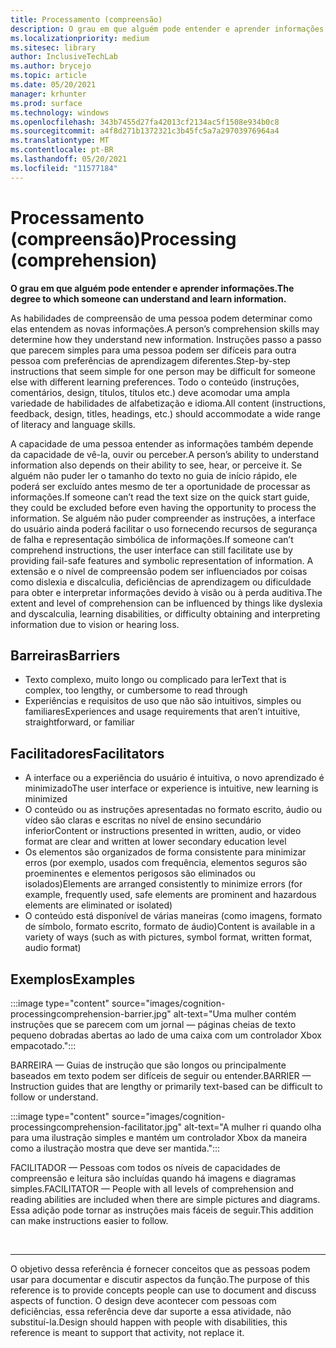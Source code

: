 ```yaml
---
title: Processamento (compreensão)
description: O grau em que alguém pode entender e aprender informações
ms.localizationpriority: medium
ms.sitesec: library
author: InclusiveTechLab
ms.author: brycejo
ms.topic: article
ms.date: 05/20/2021
manager: krhunter
ms.prod: surface
ms.technology: windows
ms.openlocfilehash: 343b7455d27fa42013cf2134ac5f1508e934b0c8
ms.sourcegitcommit: a4f8d271b1372321c3b45fc5a7a29703976964a4
ms.translationtype: MT
ms.contentlocale: pt-BR
ms.lasthandoff: 05/20/2021
ms.locfileid: "11577184"
---
```

# <a name="processing-comprehension"></a><span data-ttu-id="32614-103">Processamento (compreensão)</span><span class="sxs-lookup"><span data-stu-id="32614-103">Processing (comprehension)</span></span>

**<span data-ttu-id="32614-104">O grau em que alguém pode entender e aprender informações.</span><span class="sxs-lookup"><span data-stu-id="32614-104">The degree to which someone can understand and learn information.</span></span>**

<span data-ttu-id="32614-105">As habilidades de compreensão de uma pessoa podem determinar como elas entendem as novas informações.</span><span class="sxs-lookup"><span data-stu-id="32614-105">A person’s comprehension skills may determine how they understand new information.</span></span> <span data-ttu-id="32614-106">Instruções passo a passo que parecem simples para uma pessoa podem ser difíceis para outra pessoa com preferências de aprendizagem diferentes.</span><span class="sxs-lookup"><span data-stu-id="32614-106">Step-by-step instructions that seem simple for one person may be difficult for someone else with different learning preferences.</span></span> <span data-ttu-id="32614-107">Todo o conteúdo (instruções, comentários, design, títulos, títulos etc.) deve acomodar uma ampla variedade de habilidades de alfabetização e idioma.</span><span class="sxs-lookup"><span data-stu-id="32614-107">All content (instructions, feedback, design, titles, headings, etc.) should accommodate a wide range of literacy and language skills.</span></span>

<span data-ttu-id="32614-108">A capacidade de uma pessoa entender as informações também depende da capacidade de vê-la, ouvir ou perceber.</span><span class="sxs-lookup"><span data-stu-id="32614-108">A person’s ability to understand information also depends on their ability to see, hear, or perceive it.</span></span> <span data-ttu-id="32614-109">Se alguém não puder ler o tamanho do texto no guia de início rápido, ele poderá ser excluído antes mesmo de ter a oportunidade de processar as informações.</span><span class="sxs-lookup"><span data-stu-id="32614-109">If someone can’t read the text size on the quick start guide, they could be excluded before even having the opportunity to process the information.</span></span> <span data-ttu-id="32614-110">Se alguém não puder compreender as instruções, a interface do usuário ainda poderá facilitar o uso fornecendo recursos de segurança de falha e representação simbólica de informações.</span><span class="sxs-lookup"><span data-stu-id="32614-110">If someone can’t comprehend instructions, the user interface can still facilitate use by providing fail-safe features and symbolic representation of information.</span></span> <span data-ttu-id="32614-111">A extensão e o nível de compreensão podem ser influenciados por coisas como dislexia e discalculia, deficiências de aprendizagem ou dificuldade para obter e interpretar informações devido à visão ou à perda auditiva.</span><span class="sxs-lookup"><span data-stu-id="32614-111">The extent and level of comprehension can be influenced by things like dyslexia and dyscalculia, learning disabilities, or difficulty obtaining and interpreting information due to vision or hearing loss.</span></span>

## <a name="barriers"></a><span data-ttu-id="32614-112">Barreiras</span><span class="sxs-lookup"><span data-stu-id="32614-112">Barriers</span></span>
* <span data-ttu-id="32614-113">Texto complexo, muito longo ou complicado para ler</span><span class="sxs-lookup"><span data-stu-id="32614-113">Text that is complex, too lengthy, or cumbersome to read through</span></span>
* <span data-ttu-id="32614-114">Experiências e requisitos de uso que não são intuitivos, simples ou familiares</span><span class="sxs-lookup"><span data-stu-id="32614-114">Experiences and usage requirements that aren’t intuitive, straightforward, or familiar</span></span>

## <a name="facilitators"></a><span data-ttu-id="32614-115">Facilitadores</span><span class="sxs-lookup"><span data-stu-id="32614-115">Facilitators</span></span>

* <span data-ttu-id="32614-116">A interface ou a experiência do usuário é intuitiva, o novo aprendizado é minimizado</span><span class="sxs-lookup"><span data-stu-id="32614-116">The user interface or experience is intuitive, new learning is minimized</span></span>
* <span data-ttu-id="32614-117">O conteúdo ou as instruções apresentadas no formato escrito, áudio ou vídeo são claras e escritas no nível de ensino secundário inferior</span><span class="sxs-lookup"><span data-stu-id="32614-117">Content or instructions presented in written, audio, or video format are clear and written at lower secondary education level</span></span>
* <span data-ttu-id="32614-118">Os elementos são organizados de forma consistente para minimizar erros (por exemplo, usados com frequência, elementos seguros são proeminentes e elementos perigosos são eliminados ou isolados)</span><span class="sxs-lookup"><span data-stu-id="32614-118">Elements are arranged consistently to minimize errors (for example, frequently used, safe elements are prominent and hazardous elements are eliminated or isolated)</span></span>
* <span data-ttu-id="32614-119">O conteúdo está disponível de várias maneiras (como imagens, formato de símbolo, formato escrito, formato de áudio)</span><span class="sxs-lookup"><span data-stu-id="32614-119">Content is available in a variety of ways (such as with pictures, symbol format, written format, audio format)</span></span>


## <a name="examples"></a><span data-ttu-id="32614-120">Exemplos</span><span class="sxs-lookup"><span data-stu-id="32614-120">Examples</span></span>

:::image type="content" source="images/cognition-processingcomprehension-barrier.jpg" alt-text="Uma mulher contém instruções que se parecem com um jornal — páginas cheias de texto pequeno dobradas abertas ao lado de uma caixa com um controlador Xbox empacotado.":::

<span data-ttu-id="32614-122">BARREIRA — Guias de instrução que são longos ou principalmente baseados em texto podem ser difíceis de seguir ou entender.</span><span class="sxs-lookup"><span data-stu-id="32614-122">BARRIER — Instruction guides that are lengthy or primarily text-based can be difficult to follow or understand.</span></span>

:::image type="content" source="images/cognition-processingcomprehension-facilitator.jpg" alt-text="A mulher ri quando olha para uma ilustração simples e mantém um controlador Xbox da maneira como a ilustração mostra que deve ser mantida.":::

<span data-ttu-id="32614-124">FACILITADOR — Pessoas com todos os níveis de capacidades de compreensão e leitura são incluídas quando há imagens e diagramas simples.</span><span class="sxs-lookup"><span data-stu-id="32614-124">FACILITATOR — People with all levels of comprehension and reading abilities are included when there are simple pictures and diagrams.</span></span> <span data-ttu-id="32614-125">Essa adição pode tornar as instruções mais fáceis de seguir.</span><span class="sxs-lookup"><span data-stu-id="32614-125">This addition can make instructions easier to follow.</span></span>

&nbsp;

[comment]: # (Instrução Footer)
___
<span data-ttu-id="32614-127">O objetivo dessa referência é fornecer conceitos que as pessoas podem usar para documentar e discutir aspectos da função.</span><span class="sxs-lookup"><span data-stu-id="32614-127">The purpose of this reference is to provide concepts people can use to document and discuss aspects of function.</span></span> <span data-ttu-id="32614-128">O design deve acontecer com pessoas com deficiências, essa referência deve dar suporte a essa atividade, não substituí-la.</span><span class="sxs-lookup"><span data-stu-id="32614-128">Design should happen with people with disabilities, this reference is meant to support that activity, not replace it.</span></span> 